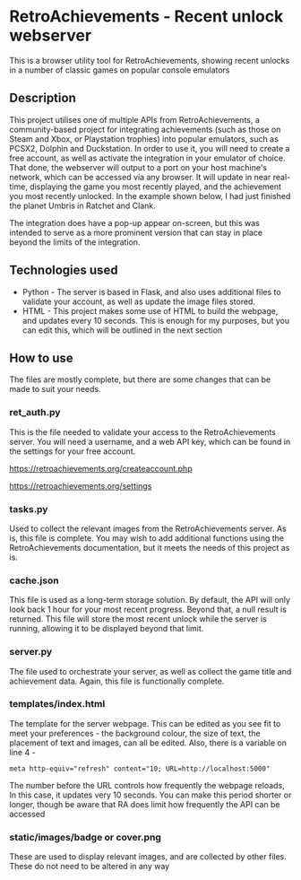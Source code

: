 # RetroAchievements - Recent unlock webserver
This is a browser utility tool for RetroAchievements, showing recent unlocks in a number of classic games on popular console emulators

## Description
This project utilises one of multiple APIs from RetroAchievements, a community-based project for integrating achievements (such as those on Steam and Xbox, or Playstation trophies) into popular emulators, such as PCSX2, Dolphin and Duckstation. In order to use it, you will need to create a free account, as well as activate the integration in your emulator of choice. That done, the webserver will output to a port on your host machine's network, which can be accessed via any browser. It will update in near real-time, displaying the game you most recently played, and the achievement you most recently unlocked. In the example shown below, I had just finished the planet Umbris in Ratchet and Clank. 

The integration does have a pop-up appear on-screen, but this was intended to serve as a more prominent version that can stay in place beyond the limits of the integration.


## Technologies used
* Python - The server is based in Flask, and also uses additional files to validate your account, as well as update the image files stored.
* HTML - This project makes some use of HTML to build the webpage, and updates every 10 seconds. This is enough for my purposes, but you can edit this, which will be outlined in the next section



## How to use
The files are mostly complete, but there are some changes that can be made to suit your needs.

### ret_auth.py
This is the file needed to validate your access to the RetroAchievements server. You will need a username, and a web API key, which can be found in the settings for your free account.

https://retroachievements.org/createaccount.php

https://retroachievements.org/settings

### tasks.py
Used to collect the relevant images from the RetroAchievements server. As is, this file is complete. You may wish to add additional functions using the RetroAchievements documentation, but it meets the needs of this project as is.

### cache.json
This file is used as a long-term storage solution. By default, the API will only look back 1 hour for your most recent progress. Beyond that, a null result is returned. This file will store the most recent unlock while the server is running, allowing it to be displayed beyond that limit.

### server.py
The file used to orchestrate your server, as well as collect the game title and achievement data. Again, this file is functionally complete.


### templates/index.html
The template for the server webpage. This can be edited as you see fit to meet your preferences - the background colour, the size of text, the placement of text and images, can all be edited. Also, there is a variable on line 4 -
```
meta http-equiv="refresh" content="10; URL=http://localhost:5000"
```
The number before the URL controls how frequently the webpage reloads, In this case, it updates very 10 seconds. You can make this period shorter or longer, though be aware that RA does limit how frequently the API can be accessed

### static/images/badge or cover.png
These are used to display relevant images, and are collected by other files. These do not need to be altered in any way
